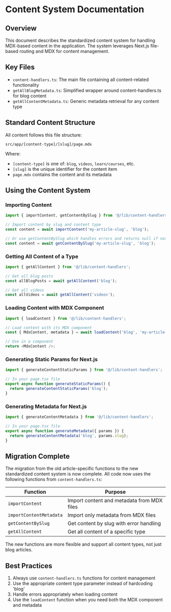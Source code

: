 # Content System Documentation

## Overview

This document describes the standardized content system for handling MDX-based content in the application. The system leverages Next.js file-based routing and MDX for content management.

## Key Files

- `content-handlers.ts`: The main file containing all content-related functionality
- `getAllBlogMetadata.ts`: Simplified wrapper around content-handlers.ts for blog content
- `getAllContentMetadata.ts`: Generic metadata retrieval for any content type

## Standard Content Structure

All content follows this file structure:

```
src/app/[content-type]/[slug]/page.mdx
```

Where:
- `[content-type]` is one of: `blog`, `videos`, `learn/courses`, etc.
- `[slug]` is the unique identifier for the content item
- `page.mdx` contains the content and its metadata

## Using the Content System

### Importing Content

```typescript
import { importContent, getContentBySlug } from '@/lib/content-handlers';

// Import content by slug and content type
const content = await importContent('my-article-slug', 'blog');

// Or use getContentBySlug which handles errors and returns null if not found
const content = await getContentBySlug('my-article-slug', 'blog');
```

### Getting All Content of a Type

```typescript
import { getAllContent } from '@/lib/content-handlers';

// Get all blog posts
const allBlogPosts = await getAllContent('blog');

// Get all videos
const allVideos = await getAllContent('videos');
```

### Loading Content with MDX Component

```typescript
import { loadContent } from '@/lib/content-handlers';

// Load content with its MDX component
const { MdxContent, metadata } = await loadContent('blog', 'my-article-slug');

// Use in a component
return <MdxContent />;
```

### Generating Static Params for Next.js

```typescript
import { generateContentStaticParams } from '@/lib/content-handlers';

// In your page.tsx file
export async function generateStaticParams() {
  return generateContentStaticParams('blog');
}
```

### Generating Metadata for Next.js

```typescript
import { generateContentMetadata } from '@/lib/content-handlers';

// In your page.tsx file
export async function generateMetadata({ params }) {
  return generateContentMetadata('blog', params.slug);
}
```

## Migration Complete

The migration from the old article-specific functions to the new standardized content system is now complete. All code now uses the following functions from `content-handlers.ts`:

| Function | Purpose |
|--------------|--------------|
| `importContent` | Import content and metadata from MDX files |
| `importContentMetadata` | Import only metadata from MDX files |
| `getContentBySlug` | Get content by slug with error handling |
| `getAllContent` | Get all content of a specific type |

The new functions are more flexible and support all content types, not just blog articles.

## Best Practices

1. Always use `content-handlers.ts` functions for content management
2. Use the appropriate content type parameter instead of hardcoding 'blog'
3. Handle errors appropriately when loading content
4. Use the `loadContent` function when you need both the MDX component and metadata 